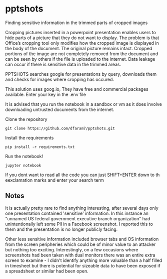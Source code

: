 # pptshots
Finding sensitive information in the trimmed parts of cropped images 


Cropping pictures inserted in a powerpoint presentation enables users to hide parts of a picture that they do not want to display. The problem is that Office’s cropping tool only modifies how the cropped image is displayed in the body of the document. The original picture remains intact. Cropped portions of the image are not completely removed from the document and can be seen by others if the file is uploaded to the internet. Data leakage can occur if there is sensitive data in the trimmed areas.

PPTSHOTS searches google for presentations by query, downloads them and checks for images where cropping has occured.

This solution uses goog.io, They have free and commercial packages available. Enter your key in the .env file

It is advised that you run the notebook in a sandbox or vm as it does involve downloading untrusted documents from the internet.


Clone the repository

`git clone https://github.com/dfaram7/pptshots.git`


Install the requirements

`pip install -r requirements.txt`

Run the notebook!

`jupyter notebook`

If you dont want to read all the code you can just SHIFT+ENTER down to th eexclamation marks and enter your search term

## Notes

It is actually pretty rare to find anything interesting, after several days only one presentation contained 'sensitive' information. In this instance an "unnamed US federal government executive branch organization" had unintentionally left some PII in a Facebook screenshot. I reported this to them and the presentation is no longer publicly facing.

Other less sensitive information included browser tabs and OS information from the screen peripheries which could be of minor value to an attacker but nothing too exciting. Interestingly, on a few occasions where screenshots had been taken with dual monitors there was an entire extra screen to examine - I didn't identify anything more valuable than a half filled in timesheet but there is potential for sizeable data to have been exposed if a spreadsheet or similar had been open.


